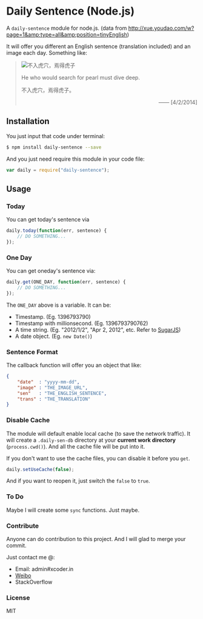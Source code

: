# Daily Sentence (Node.js)

A `daily-sentence` module for node.js. (data from http://xue.youdao.com/w?page=1&amp;type=all&amp;position=tinyEnglish)

It will offer you different an English sentence (translation included) and an image each day. Something like:

> ![不入虎穴，焉得虎子](http://oimagec1.ydstatic.com/image?product=dict-treasury&id=28592795125412817&w=280&h=170)
>
> He who would search for pearl must dive deep.
>
> 不入虎穴，焉得虎子。
>
> <p style="text-align: right;">—— [4/2/2014]</p>

## Installation

You just input that code under terminal:

```sh
$ npm install daily-sentence --save
```
And you just need require this module in your code file:

```javascript
var daily = require("daily-sentence");
```

## Usage

### Today

You can get today's sentence via

```javascript
daily.today(function(err, sentence) {
    // DO SOMETHING...
});
```

### One Day

You can get oneday's sentence via:

```javascript
daily.get(ONE_DAY, function(err, sentence) {
    // DO SOMETHING...
});
```

The `ONE_DAY` above is a variable. It can be:

  + Timestamp. (Eg. 1396793790)
  + Timestamp with millionsecond. (Eg. 1396793790762)
  + A time string. (Eg. "2012/1/2", "Apr 2, 2012", etc. Refer to [SugarJS](http://sugarjs.com/date_formats))
  + A date object. (Eg. `new Date()`)

### Sentence Format

The callback function will offer you an object that like:

```json
{
    "date"  : "yyyy-mm-dd",
    "image" : "THE_IMAGE_URL",
    "sen"   : "THE_ENGLISH_SENTENCE",
    "trans" : "THE_TRANSLATION"
}
```

### Disable Cache

The module will default enable local cache (to save the network traffic). It will create a `.daily-sen-db` directory at your **current work directory** (`process.cwd()`). And all the cache file will be put into it.

If you don't want to use the cache files, you can disable it before you `get`.

```javascript
daily.setUseCache(false);
```

And if you want to reopen it, just switch the `false` to `true`.

### To Do

Maybe I will create some `sync` functions. Just maybe.

### Contribute

Anyone can do contribution to this project. And I will glad to merge your commit.

Just contact me @:

  + Email: admin#xcoder.in
  + [Weibo](http://weibo.com/xadillax)
  + StackOverflow

### License

MIT
